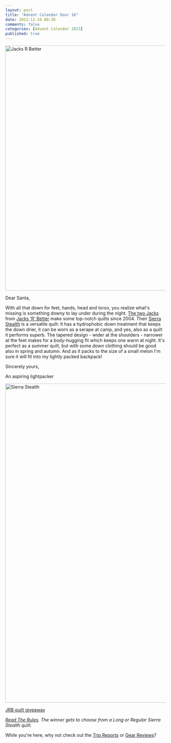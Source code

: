 ```yaml
---
layout: post
title: "Advent Calendar Door 16"
date: 2013-12-16 00:39
comments: false
categories: [Advent Calendar 2013]
published: true
---
```


<a href="http://www.jacksrbetter.com//" title="Jacks R Better"><img src="http://farm3.staticflickr.com/2839/11277458314_25852b6389_b.jpg" width="1024" height="768" alt="Jacks R Better"></a>

<!-- more -->

Dear Santa,

With all that down for feet, hands, head and torso, you realize what's missing is something downy to lay under during the night. [The two Jacks](http://hikinginfinland.com/2010/01/interview-jack-tier-jack-myers-of-jacks-r-better.html) from [Jacks ‘R’ Better](http://www.jacksrbetter.com/) make some top-notch quilts since 2004. Their [Sierra Stealth](http://www.jacksrbetter.com/shop/sierra-stealth/) is a versatile quilt: It has a hydrophobic down treatment that keeps the down drier, it can be worn as a serape at camp, and yes, also as a quilt it performs superb. The tapered design - wider at the shoulders - narrower at the feet makes for a body-hugging fit which keeps one warm at night. It's perfect as a summer quilt, but with some down clothing should be good also in spring and autumn. And as it packs to the size of a small melon I'm sure it will fit into my lightly packed backpack!

Sincerely yours,


An aspiring lightpacker

<a href="http://www.flickr.com/photos/hendrikmorkel/11391158924/" title="Sierra Stealth by HendrikMorkel, on Flickr"><img src="http://farm8.staticflickr.com/7313/11391158924_6281962d78_b.jpg" width="1000" height="1000" alt="Sierra Stealth"></a>

<a id="rc-2eafd819" class="rafl" href="http://www.rafflecopter.com/rafl/display/2eafd819/" rel="nofollow">JRB quilt giveaway</a>
<script src="//d12vno17mo87cx.cloudfront.net/embed/rafl/cptr.js"></script>

*[Read The Rules](http://hikinginfinland.com/2013/11/advent-calendar-2013-the-rules.html). The winner gets to choose from a Long or Regular Sierra Stealth quilt.* 

While you're here, why not check out the [Trip Reports](http://hikinginfinland.com/destinations/) or [Gear Reviews](http://hikinginfinland.com/gear-reviews/)?
